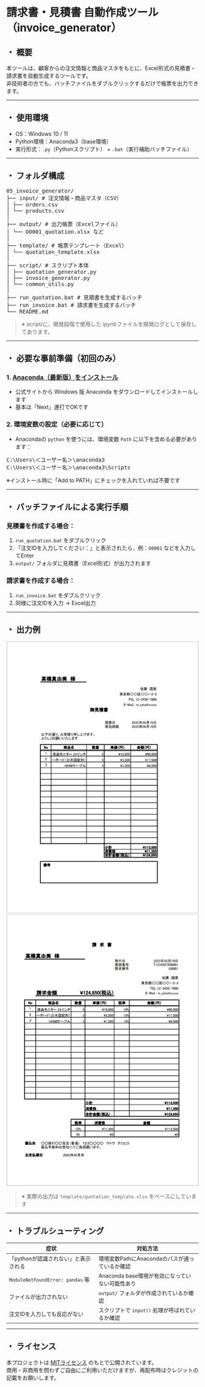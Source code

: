 #  請求書・見積書 自動作成ツール（invoice_generator）

## ・ 概要

本ツールは、顧客からの注文情報と商品マスタをもとに、Excel形式の見積書・請求書を自動生成するツールです。  
非技術者の方でも、バッチファイルをダブルクリックするだけで帳票を出力できます。

---

## ・ 使用環境

- OS：Windows 10 / 11
- Python環境：Anaconda3（base環境）
- 実行形式：`.py`（Pythonスクリプト） + `.bat`（実行補助バッチファイル）

---

## ・ フォルダ構成

<pre lang="markdown">05_invoice_generator/
├── input/ # 注文情報・商品マスタ（CSV）
│ ├── orders.csv
│ └── products.csv
│
├── output/ # 出力帳票（Excelファイル）
│ └── O0001_quotation.xlsx など
│
├── template/ # 帳票テンプレート（Excel）
│ └── quotation_template.xlsx
│
├── script/ # スクリプト本体
│ ├── quotation_generator.py
│ ├── invoice_generator.py
│ └── common_utils.py
│
├── run_quotation.bat # 見積書を生成するバッチ
├── run_invoice.bat # 請求書を生成するバッチ
└── README.md</pre>
  
> ※ script/に、開発段階で使用した.ipynbファイルを開発ログとして保存してあります。

---

## ・ 必要な事前準備（初回のみ）

### 1. [Anaconda（最新版）をインストール](https://www.anaconda.com/download)

- 公式サイトから Windows 版 Anaconda をダウンロードしてインストールします
- 基本は「Next」連打でOKです

### 2. 環境変数の設定（必要に応じて）

- Anacondaの `python` を使うには、環境変数 `Path` に以下を含める必要があります：

<pre lang="markdown">C:\Users\＜ユーザー名＞\anaconda3
C:\Users\＜ユーザー名＞\anaconda3\Scripts</pre>



※インストール時に「Add to PATH」にチェックを入れていれば不要です

---

## ・ バッチファイルによる実行手順

### 見積書を作成する場合：

1.  `run_quotation.bat` をダブルクリック
2. 「注文IDを入力してください：」と表示されたら、例：`O0001` などを入力してEnter
3. `output/` フォルダに見積書（Excel形式）が出力されます

### 請求書を作成する場合：

1. `run_invoice.bat` をダブルクリック
2. 同様に注文IDを入力 → Excel出力

---

## ・ 出力例

![見積書サンプル](sample_images/O0001_quotation.png)
![請求書サンプル](sample_images/O0001_invoice.png)
> ※ 実際の出力は `template/quotation_template.xlsx` をベースにしています


---

## ・ トラブルシューティング

| 症状                                  | 対処方法                                                 |
|---------------------------------------|----------------------------------------------------------|
| 「pythonが認識されない」と表示される   | 環境変数PathにAnacondaのパスが通っているか確認         |
| `ModuleNotFoundError: pandas` 等      | Anaconda base環境が有効になっていない可能性あり        |
| ファイルが出力されない                | `output/` フォルダが作成されているか確認               |
| 注文IDを入力しても反応がない          | スクリプトで `input()` 処理が呼ばれているか確認        |

---

## ・ ライセンス

本プロジェクトは [MITライセンス](LICENSE) のもとで公開されています。  
商用・非商用を問わずご自由にご利用いただけますが、再配布時はクレジットの記載をお願いします。
